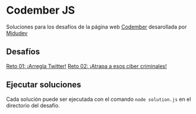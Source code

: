 # Codember JS
Soluciones para los desafíos de la página web [Codember](https://codember.dev) desarollada por [Midudev](https://twitch.tv/midudev)

## Desafíos
[Reto 01: ¡Arregla Twitter!](challenge-01)
[Reto 02: ¡Atrapa a esos ciber criminales!](challenge-02)

## Ejecutar soluciones
Cada solución puede ser ejecutada con el comando `node solution.js` en el directorio del desafío.